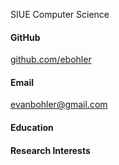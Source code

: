 SIUE Computer Science

#### GitHub
[ github.com/ebohler](https://github.com/ebohler)


#### Email
evanbohler@gmail.com

#### Education


#### Research Interests
